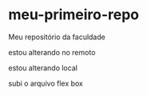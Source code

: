 # meu-primeiro-repo
Meu repositório da faculdade

estou alterando no remoto

estou alterando local

subi o arquivo flex box
